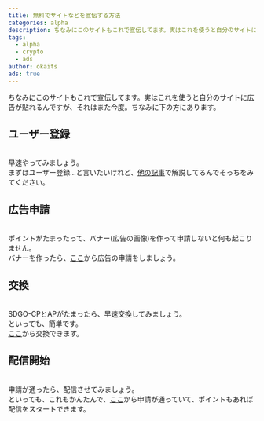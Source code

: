 ```yaml
---
title: 無料でサイトなどを宣伝する方法
categories: alpha
description: ちなみにこのサイトもこれで宣伝してます。実はこれを使うと自分のサイトに広告が貼れるんですが、それはまた今度。ちなみに下の方にあります。
tags:
  - alpha
  - crypto
  - ads
author: okaits
ads: true
---
```

<div class="adservice-pc"></div>
ちなみにこのサイトもこれで宣伝してます。実はこれを使うと自分のサイトに広告が貼れるんですが、それはまた今度。ちなみに下の方にあります。<br>

<h2>ユーザー登録</h2>
<br>
早速やってみましょう。<br>
まずはユーザー登録...と言いたいけれど、<a href="https://linuxcodevserver.github.io/blog/2021/09/09/2021090901/">他の記事</a>で解説してるんでそっちをみてください。
<h2>広告申請</h2>
<br>
ポイントがたまったって、バナー(広告の画像)を作って申請しないと何も起こりません。<br>
バナーを作ったら、<a href="https://adservice.information-portal.net/configadv.php">ここ</a>から広告の申請をしましょう。<br>
<h2>交換</h2>
<br>
SDGO-CPとAPがたまったら、早速交換してみましょう。<br>
といっても、簡単です。<br>
<a href="https://adservice.information-portal.net/change_point-adp.php">ここ</a>から交換できます。<br>
<h2>配信開始</h2>
<br>
申請が通ったら、配信させてみましょう。<br>
といっても、これもかんたんで、<a href="https://adservice.information-portal.net/configadv.php">ここ</a>から申請が通っていて、ポイントもあれば配信をスタートできます。<br>
<div class="adservice-pc adservice-sp"></div>